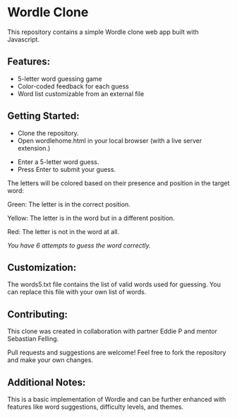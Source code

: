 # Wordle Clone
This repository contains a simple Wordle clone web app built with Javascript.

## Features:

+ 5-letter word guessing game
+ Color-coded feedback for each guess
+ Word list customizable from an external file

## Getting Started:

- Clone the repository.
- Open wordlehome.html in your local browser (with a live server extension.)

+ Enter a 5-letter word guess.
+ Press Enter to submit your guess.

The letters will be colored based on their presence and position in the target word:

Green: The letter is in the correct position.

Yellow: The letter is in the word but in a different position.

Red: The letter is not in the word at all.

*You have 6 attempts to guess the word correctly.*

## Customization:

The words5.txt file contains the list of valid words used for guessing. You can replace this file with your own list of words.

## Contributing:

This clone was created in collaboration with partner Eddie P and mentor Sebastian Felling.

Pull requests and suggestions are welcome! Feel free to fork the repository and make your own changes.

## Additional Notes:

This is a basic implementation of Wordle and can be further enhanced with features like word suggestions, difficulty levels, and themes.

